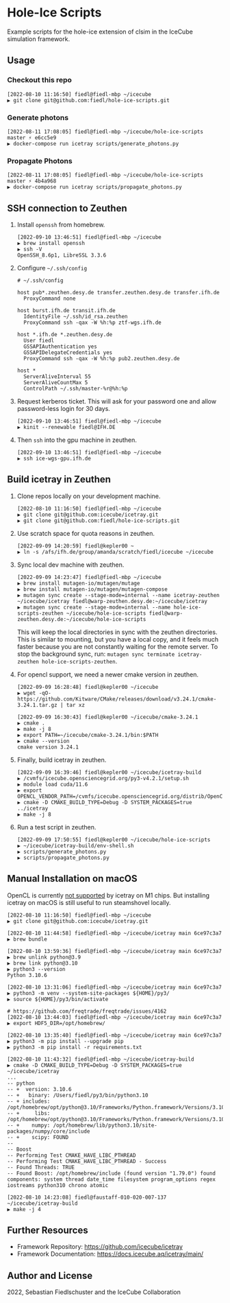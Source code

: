 # Hole-Ice Scripts

Example scripts for the hole-ice extension of clsim in the IceCube simulation framework.

## Usage

### Checkout this repo

```
[2022-08-10 11:16:50] fiedl@fiedl-mbp ~/icecube
▶ git clone git@github.com:fiedl/hole-ice-scripts.git
```

### Generate photons

```
[2022-08-11 17:08:05] fiedl@fiedl-mbp ~/icecube/hole-ice-scripts master ⚡ e6cc5e9
▶ docker-compose run icetray scripts/generate_photons.py
```

### Propagate Photons

```
[2022-08-11 17:08:05] fiedl@fiedl-mbp ~/icecube/hole-ice-scripts master ⚡ 4b4a968
▶ docker-compose run icetray scripts/propagate_photons.py
```


## SSH connection to Zeuthen

1. Install `openssh` from homebrew.

   ```shell
   [2022-09-10 13:46:51] fiedl@fiedl-mbp ~/icecube
   ▶ brew install openssh
   ▶ ssh -V
   OpenSSH_8.6p1, LibreSSL 3.3.6
   ```

2. Configure `~/.ssh/config`

   ```shell
   # ~/.ssh/config

   host pub*.zeuthen.desy.de transfer.zeuthen.desy.de transfer.ifh.de
     ProxyCommand none

   host burst.ifh.de transit.ifh.de
     IdentityFile ~/.ssh/id_rsa.zeuthen
     ProxyCommand ssh -qax -W %h:%p ztf-wgs.ifh.de

   host *.ifh.de *.zeuthen.desy.de
     User fiedl
     GSSAPIAuthentication yes
     GSSAPIDelegateCredentials yes
     ProxyCommand ssh -qax -W %h:%p pub2.zeuthen.desy.de

   host *
     ServerAliveInterval 55
     ServerAliveCountMax 5
     ControlPath ~/.ssh/master-%r@%h:%p
   ```

3. Request kerberos ticket. This will ask for your password one and allow password-less login for 30 days.

   ```shell
   [2022-09-10 13:46:51] fiedl@fiedl-mbp ~/icecube
   ▶ kinit --renewable fiedl@IFH.DE
   ```

4. Then `ssh` into the gpu machine in zeuthen.

   ```
   [2022-09-10 13:46:51] fiedl@fiedl-mbp ~/icecube
   ▶ ssh ice-wgs-gpu.ifh.de
   ```

## Build icetray in Zeuthen

1. Clone repos locally on your development machine.

   ```shell
   [2022-08-10 11:16:50] fiedl@fiedl-mbp ~/icecube
   ▶ git clone git@github.com:icecube/icetray.git
   ▶ git clone git@github.com:fiedl/hole-ice-scripts.git
   ```

2. Use scratch space for quota reasons in zeuthen.

   ```shell
   [2022-09-09 14:20:59] fiedl@kepler00 ~
   ▶ ln -s /afs/ifh.de/group/amanda/scratch/fiedl/icecube ~/icecube
   ```

3. Sync local dev machine with zeuthen.

   ```shell
   [2022-09-09 14:23:47] fiedl@fiedl-mbp ~/icecube
   ▶ brew install mutagen-io/mutagen/mutage
   ▶ brew install mutagen-io/mutagen/mutagen-compose
   ▶ mutagen sync create --stage-mode=internal --name icetray-zeuthen ~/icecube/icetray fiedl@warp-zeuthen.desy.de:~/icecube/icetray
   ▶ mutagen sync create --stage-mode=internal --name hole-ice-scripts-zeuthen ~/icecube/hole-ice-scripts fiedl@warp-zeuthen.desy.de:~/icecube/hole-ice-scripts
   ```

   This will keep the local directories in sync with the zeuthen directories. This is similar to mounting, but you have a local copy, and it feels much faster because you are not constantly waiting for the remote server. To stop the background sync, run: `mutagen sync terminate icetray-zeuthen hole-ice-scripts-zeuthen`.

4. For opencl support, we need a newer cmake version in zeuthen.

   ```shell
   [2022-09-09 16:28:48] fiedl@kepler00 ~/icecube
   ▶ wget -qO- https://github.com/Kitware/CMake/releases/download/v3.24.1/cmake-3.24.1.tar.gz | tar xz

   [2022-09-09 16:30:43] fiedl@kepler00 ~/icecube/cmake-3.24.1
   ▶ cmake .
   ▶ make -j 8
   ▶ export PATH=~/icecube/cmake-3.24.1/bin:$PATH
   ▶ cmake --version
   cmake version 3.24.1
   ```

5. Finally, build icetray in zeuthen.

   ```shell
   [2022-09-09 16:39:46] fiedl@kepler00 ~/icecube/icetray-build
   ▶ /cvmfs/icecube.opensciencegrid.org/py3-v4.2.1/setup.sh
   ▶ module load cuda/11.6
   ▶ export OPENCL_VENDOR_PATH=/cvmfs/icecube.opensciencegrid.org/distrib/OpenCL_RHEL_7_x86_64/etc/OpenCL/vendors
   ▶ cmake -D CMAKE_BUILD_TYPE=Debug -D SYSTEM_PACKAGES=true ../icetray
   ▶ make -j 8
   ```

6. Run a test script in zeuthen.

   ```shell
   [2022-09-09 17:50:55] fiedl@kepler00 ~/icecube/hole-ice-scripts
   ▶ ~/icecube/icetray-build/env-shell.sh
   ▶ scripts/generate_photons.py
   ▶ scripts/propagate_photons.py
   ```

## Manual Installation on macOS

OpenCL is currently [not supported](https://github.com/fiedl/hole-ice-scripts/issues/11) by icetray on M1 chips. But installing icetray on macOS is still useful to run steamshovel locally.

```
[2022-08-10 11:16:50] fiedl@fiedl-mbp ~/icecube
▶ git clone git@github.com:icecube/icetray.git

[2022-08-10 11:44:58] fiedl@fiedl-mbp ~/icecube/icetray main 6ce97c3a7
▶ brew bundle

[2022-08-10 13:59:36] fiedl@fiedl-mbp ~/icecube/icetray main 6ce97c3a7
▶ brew unlink python@3.9
▶ brew link python@3.10
▶ python3 --version
Python 3.10.6

[2022-08-10 13:31:06] fiedl@fiedl-mbp ~/icecube/icetray main 6ce97c3a7
▶ python3 -m venv --system-site-packages ${HOME}/py3/
▶ source ${HOME}/py3/bin/activate

# https://github.com/freqtrade/freqtrade/issues/4162
[2022-08-10 13:44:03] fiedl@fiedl-mbp ~/icecube/icetray main 6ce97c3a7
▶ export HDF5_DIR=/opt/homebrew/

[2022-08-10 13:35:40] fiedl@fiedl-mbp ~/icecube/icetray main 6ce97c3a7
▶ python3 -m pip install --upgrade pip
▶ python3 -m pip install -r requirements.txt

[2022-08-10 11:43:32] fiedl@fiedl-mbp ~/icecube/icetray-build
▶ cmake -D CMAKE_BUILD_TYPE=Debug -D SYSTEM_PACKAGES=true ~/icecube/icetray
...
-- python
-- +  version: 3.10.6
-- +   binary: /Users/fiedl/py3/bin/python3.10
-- + includes: /opt/homebrew/opt/python@3.10/Frameworks/Python.framework/Versions/3.10/include/python3.10
-- +     libs: /opt/homebrew/opt/python@3.10/Frameworks/Python.framework/Versions/3.10/lib/libpython3.10.dylib
-- +    numpy: /opt/homebrew/lib/python3.10/site-packages/numpy/core/include
-- +    scipy: FOUND
--
-- Boost
-- Performing Test CMAKE_HAVE_LIBC_PTHREAD
-- Performing Test CMAKE_HAVE_LIBC_PTHREAD - Success
-- Found Threads: TRUE
-- Found Boost: /opt/homebrew/include (found version "1.79.0") found components: system thread date_time filesystem program_options regex iostreams python310 chrono atomic

[2022-08-10 14:23:08] fiedl@faustaff-010-020-007-137 ~/icecube/icetray-build
▶ make -j 4
```

## Further Resources

- Framework Repository: https://github.com/icecube/icetray
- Framework Documentation: https://docs.icecube.aq/icetray/main/

## Author and License

2022, Sebastian Fiedlschuster and the IceCube Collaboration